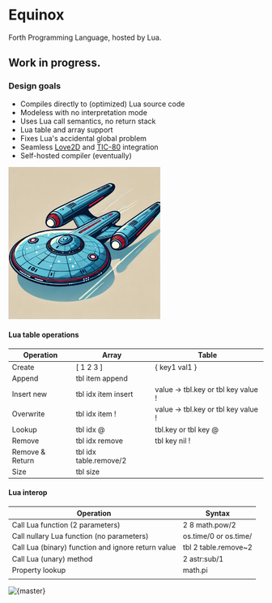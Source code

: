 # Equinox
Forth Programming Language, hosted by Lua. 

## Work in progress.

### Design goals

* Compiles directly to (optimized) Lua source code
* Modeless with no interpretation mode
* Uses Lua call semantics, no return stack
* Lua table and array support 
* Fixes Lua's accidental global problem
* Seamless [Love2D](https://love2d.org/) and [TIC-80](https://tic80.com/) integration
* Self-hosted compiler (eventually)

<img src="logo/logo.png" alt="logo" width="300"/>

#### Lua table operations

| Operation       | Array                  | Table                               |
|-----------------|------------------------|-------------------------------------|
| Create          | [ 1 2 3 ]              | { key1 val1 }                       |
| Append          | tbl item append        |                                     |
| Insert new      | tbl idx item insert    | value -> tbl.key or tbl key value ! |
| Overwrite       | tbl idx item !         | value -> tbl.key or tbl key value ! |
| Lookup          | tbl idx @              | tbl.key or tbl key @                |
| Remove          | tbl idx remove         | tbl key nil !                       |
| Remove & Return | tbl idx table.remove/2 |                                     |
| Size            | tbl size               |                                     |

#### Lua interop

| Operation                                          | Syntax                |
|----------------------------------------------------|-----------------------|
| Call Lua function (2 parameters)                   | 2 8 math.pow/2        |
| Call nullary Lua function (no parameters)          | os.time/0 or os.time/ |
| Call Lua (binary) function and ignore return value | tbl 2 table.remove~2  |
| Call Lua (unary) method                            | 2 astr:sub/1          |
| Property lookup                                    | math.pi               |
|                                                    |                       |

![{master}](https://github.com/zeroflag/equinox/actions/workflows/makefile.yml/badge.svg) 
